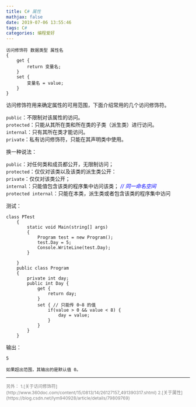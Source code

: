 ```yaml
---
title: C# 属性
mathjax: false
date: 2019-07-06 13:55:46
tags: C#
categories: 编程爱好
---
```



```CSharp
访问修饰符 数据类型 属性名
{
    get {
        return 变量名;
    }
    set {
        变量名 = value;
    }
}
```

<!--more-->


访问修饰符用来确定属性的可用范围，下面介绍常用的几个访问修饰符。

`public`：不限制对该属性的访问。  
`protected`：只能从其所在类和所在类的子类（派生类）进行访问。  
`internal`：只有其所在类才能访问。  
`private`：私有访问修饰符，只能在其声明类中使用。

换一种说法：

`public`：对任何类和成员都公开，无限制访问；  
`protected`：仅仅对该类以及该类的派生类公开：  
`private`：仅仅对该类公开；  
`internal`：只能值包含该类的程序集中访问该类；  <span style="color:blue">*// 同一命名空间* </span>   
`protected internal`：只能在本类，派生类或者包含该类的程序集中访问  

测试：


```Csharp
class PTest
    {
        static void Main(string[] args)
        {
            Program test = new Program();
            test.Day = 5;
            Console.WriteLine(test.Day);
        }

    }
    public class Program
    {
        private int day;
        public int Day {
            get {
                return day;
            }
            set { // 只能传 0~8 的值
                if(value > 0 && value < 8) {
                    day = value;
                }
            }
        }
    }
```

输出：
```
5

如果超出范围，其输出的是默认值 0。
```

<hr/>
<span style="color:gray;font-size:12px">
另外：  
1.[关于访问修饰符](http://www.360doc.com/content/15/0813/14/26127157_491390317.shtml)
2.[关于属性](https://blog.csdn.net/lym940928/article/details/79809769)
</span>
